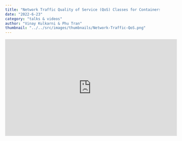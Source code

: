 ```yaml
---
title: "Network Traffic Quality of Service (QoS) Classes for Containers & Pods Via EBPF/XDP"
date: "2022-6-23"
category: "talks & videos"
author: "Vinay Kulkarni & Phu Tran"
thumbnail: "../../src/images/thumbnails/Network-Traffic-QoS.png"
---
```


<iframe width="560" height="315" src="https://www.youtube.com/embed/3pmNnvw5sDs" title="YouTube video player" frameborder="0" allow="accelerometer; clipboard-write; encrypted-media; gyroscope; picture-in-picture" allowfullscreen></iframe>
